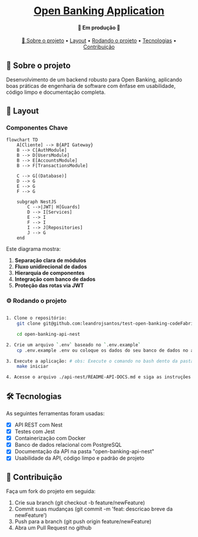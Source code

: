 <h1 align="center">
    <a href="#" alt=""> Open Banking Application </a>
</h1>

<h4 align="center">
	🚧 Em produção 🚧
</h4>

<p align="center" >
 <a href="#sobre-o-projeto"> 📌 Sobre o projeto</a> •
 <a href="#layout">Layout</a> • 
 <a href="#rodando-o-projeto">Rodando o projeto</a> •
 <a href="#tecnologias">Tecnologias</a> •
 <a href="#contribuição">Contribuição</a>
</p>

## 📂 Sobre o projeto
Desenvolvimento de um backend robusto para Open Banking, aplicando boas práticas de engenharia de software com ênfase em usabilidade, código limpo e documentação completa.


## 🎨 Layout


### Componentes Chave

```mermaid
flowchart TD
    A[Cliente] --> B{API Gateway}
    B --> C[AuthModule]
    B --> D[UsersModule]
    B --> E[AccountsModule]
    B --> F[TransactionsModule]
    
    C --> G[(Database)]
    D --> G
    E --> G
    F --> G
    
    subgraph NestJS
        C -->|JWT| H[Guards]
        D --> I[Services]
        E --> I
        F --> I
        I --> J[Repositories]
        J --> G
    end
```

Este diagrama mostra:
1. **Separação clara de módulos**
2. **Fluxo unidirecional de dados**
3. **Hierarquia de componentes**
4. **Integração com banco de dados**
5. **Proteção das rotas via JWT**



### ⚙️ Rodando o projeto
```bash

1. Clone o repositório:
    git clone git@github.com:leandrojsantos/test-open-banking-codeFabrik.git

    cd open-banking-api-nest

2. Crie um arquivo `.env` baseado no `.env.example`
    cp .env.example .env ou coloque os dados do seu banco de dados no arquivo .env

3. Execute a aplicação: # obs: Execute o comando no bash dento da pasta raiz do projeto ../api-nest:
    make iniciar

4. Acesse o arquivo ./api-nest/README-API-DOCS.md e siga as instruções veja a documentação da API

```

## 🛠️ Tecnologias
As seguintes ferramentas foram usadas:
- [x] API REST com Nest
- [x] Testes com Jest
- [x] Containerização com Docker
- [x] Banco de dados relacional com PostgreSQL
- [x] Documentação da API na pasta "open-banking-api-nest"
- [x] Usabilidade da API, código limpo e padrão de projeto

## 📜 Contribuição

  Faça um fork do projeto em seguida:

  1. Crie sua branch (git checkout -b feature/newFeature)
  2. Commit suas mudanças (git commit -m 'feat: descricao breve da newFeature')
  3. Push para a branch (git push origin feature/newFeature)
  4. Abra um Pull Request no github